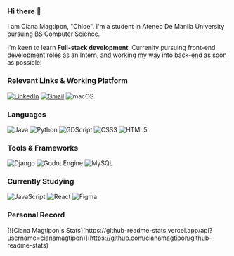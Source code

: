 ### Hi there 👋  


I am Ciana Magtipon, "Chloe". I'm a student in Ateneo De Manila University pursuing BS Computer Science. 

I'm keen to learn **Full-stack development**. Currenlty pursuing front-end development roles as an Intern, and working my way into back-end as soon as possible! 


### Relevant Links & Working Platform
[![LinkedIn](https://img.shields.io/badge/LinkedIn-0077B5?style=for-the-badge&logo=linkedin&logoColor=white)](https://www.linkedin.com/in/cianamagtipon/)
[![Gmail](https://img.shields.io/badge/Gmail-D14836?style=for-the-badge&logo=gmail&logoColor=white)](mailto:ciana.magtipon@student.ateneo.edu)
![macOS](https://img.shields.io/badge/mac%20os-000000?style=for-the-badge&logo=macos&logoColor=F0F0F0)

### Languages 
![Java](https://img.shields.io/badge/Java-ED8B00?style=for-the-badge&logo=openjdk&logoColor=white)
![Python](https://img.shields.io/badge/Python-14354C?style=for-the-badge&logo=python&logoColor=white)
![GDScript](https://img.shields.io/badge/GDScript-%2374267B.svg?style=for-the-badge&logo=godotengine&logoColor=white)
![CSS3](https://img.shields.io/badge/CSS3-1572B6?style=for-the-badge&logo=css3&logoColor=white)
![HTML5](https://img.shields.io/badge/html5-%23E34F26.svg?style=for-the-badge&logo=html5&logoColor=white)

### Tools & Frameworks
![Django](https://img.shields.io/badge/Django-092E20?style=for-the-badge&logo=django&logoColor=white)
![Godot Engine](https://img.shields.io/badge/GODOT-%23FFFFFF.svg?style=for-the-badge&logo=godot-engine)
![MySQL](https://img.shields.io/badge/MySQL-00000F?style=for-the-badge&logo=mysql&logoColor=white)

### Currently Studying
![JavaScript](https://img.shields.io/badge/JavaScript-F7DF1E?style=for-the-badge&logo=javascript&logoColor=black)
![React](https://shields.io/badge/react-black?logo=react&style=for-the-badge)
![Figma](https://img.shields.io/badge/figma-%23F24E1E.svg?style=for-the-badge&logo=figma&logoColor=white)


### Personal Record
<div>
  [![Ciana Magtipon's Stats](https://github-readme-stats.vercel.app/api?username=cianamagtipon)](https://github.com/cianamagtipon/github-readme-stats)
</div>
